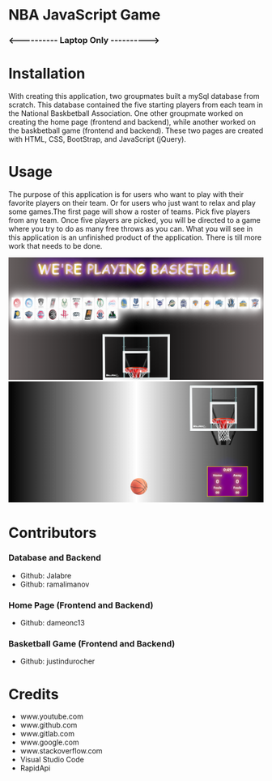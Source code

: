 # NBA JavaScript Game

<h3><---------- Laptop Only ----------></h3>

<h1>Installation</h1>
    
<p>With creating this application, two groupmates built a mySql database from scratch. This database contained the five starting players from each team in the National Baskbetball Association. One other groupmate worked on creating the home page (frontend and backend), while another worked on the baskbetball game (frontend and backend). These two pages are created with HTML, CSS, BootStrap, and JavaScript (jQuery). </p>

<h1>Usage</h1>

<p>The purpose of this application is for users who want to play with their favorite players on their team. Or for users who just want to relax and play some games.The first page will show a roster of teams. Pick five players from any team. Once five players are picked, you will be directed to a game where you try to do as many free throws as you can. What you will see in this application is an unfinished product of the application. There is till more work that needs to be done.</p>

<img src="public/assets/img/homePage.PNG" alt="screenshot">
<img src="public/assets/img/game.PNG" alt="screenshot2">

<h1>Contributors</h1>
<h3>Database and Backend</h3>
<ul>
    <li>Github: Jalabre </li>
    <li>Github: ramalimanov </li>
</ul>
<h3>Home Page (Frontend and Backend)</h3>
<ul>
    <li>Github: dameonc13 </li>
</ul>
<h3>Basketball Game (Frontend and Backend)</h3>
<ul>
    <li>Github: justindurocher </li>
</ul>
<h1>Credits</h1>
<ul>
    <li>www.youtube.com</li>
    <li>www.github.com</li>
    <li>www.gitlab.com</li>
    <li>www.google.com</li>
    <li>www.stackoverflow.com</li>
    <li>Visual Studio Code</li>
    <li>RapidApi</li>
</ul>


